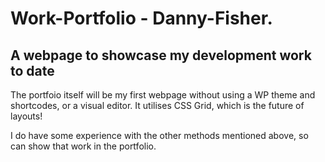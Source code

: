 # Work-Portfolio - Danny-Fisher.
## A webpage to showcase my development work to date

The portfoio itself will be my first webpage without using a WP theme and shortcodes, or a visual editor. It utilises CSS Grid, which is the future of layouts!

I do have some experience with the other methods mentioned above, so can show that work in the portfolio.

